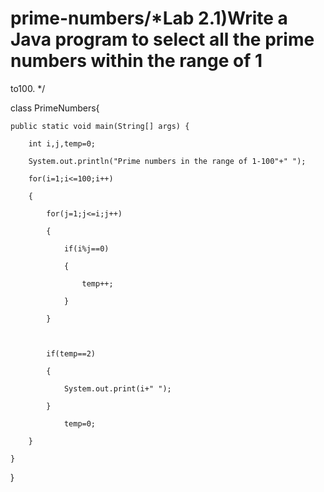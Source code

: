 # prime-numbers/*Lab 2.1)Write a Java program to select all the prime numbers within the range of 1 

to100. */

class PrimeNumbers{

	public static void main(String[] args) {		
    
        int i,j,temp=0;
    
        System.out.println("Prime numbers in the range of 1-100"+" ");

		for(i=1;i<=100;i++)

		{

			for(j=1;j<=i;j++)

			{

				if(i%j==0)

				{

					temp++;

				}

			}
      


			if(temp==2)

			{

				System.out.print(i+" ");

			}

				temp=0;

		}

	}

}
